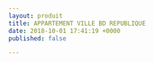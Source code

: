```yaml
---
layout: produit
title: APPARTEMENT VILLE BD REPUBLIQUE
date: 2018-10-01 17:41:19 +0000
published: false

---
```

